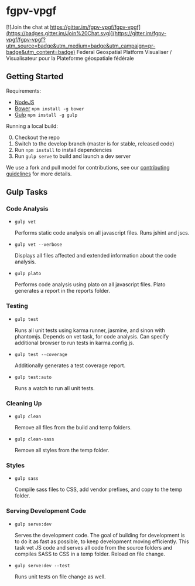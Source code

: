 # fgpv-vpgf

[![Join the chat at https://gitter.im/fgpv-vpgf/fgpv-vpgf](https://badges.gitter.im/Join%20Chat.svg)](https://gitter.im/fgpv-vpgf/fgpv-vpgf?utm_source=badge&utm_medium=badge&utm_campaign=pr-badge&utm_content=badge)
Federal Geospatial Platform Visualiser / Visualisateur pour la Plateforme géospatiale fédérale

## Getting Started

Requirements:

- [NodeJS](https://nodejs.org/)
- [Bower](http://bower.io/) `npm install -g bower`
- [Gulp](http://gulpjs.com/) `npm install -g gulp`

Running a local build:

0. Checkout the repo
0. Switch to the develop branch (master is for stable, released code)
0. Run `npm install` to install dependencies
0. Run `gulp serve` to build and launch a dev server

We use a fork and pull model for contributions, see our [contributing guidelines](https://github.com/fgpv-vpgf/fgpv-vpgf/blob/develop/CONTRIBUTING.md) for more details.

## Gulp Tasks

### Code Analysis

- `gulp vet`

    Performs static code analysis on all javascript files. Runs jshint and jscs.

- `gulp vet --verbose`

    Displays all files affected and extended information about the code analysis.

- `gulp plato`

    Performs code analysis using plato on all javascript files. Plato generates a report in the reports folder.

### Testing

- `gulp test`

    Runs all unit tests using karma runner, jasmine, and sinon with phantomjs. Depends on vet task, for code analysis. Can specify additional browser to run tests in karma.config.js.

- `gulp test --coverage`

    Additionally generates a test coverage report.

- `gulp test:auto`

    Runs a watch to run all unit tests.

### Cleaning Up

- `gulp clean`

    Remove all files from the build and temp folders.

- `gulp clean-sass`

    Remove all styles from the temp folder.

### Styles

- `gulp sass`

    Compile sass files to CSS, add vendor prefixes, and copy to the temp folder.

### Serving Development Code

- `gulp serve:dev`

    Serves the development code. The goal of building for development is to do it as fast as possible, to keep development moving efficiently. This task vet JS code and serves all code from the source folders and compiles SASS to CSS in a temp folder. Reload on file change.

- `gulp serve:dev --test`

    Runs unit tests on file change as well.
